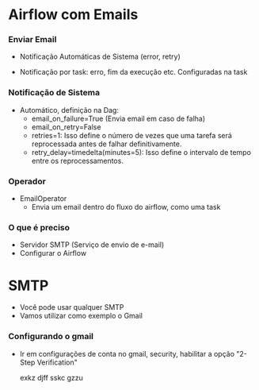 # Airflow com Emails

### Enviar Email

- Notificação Automáticas de Sistema (error, retry)

- Notificação por task: erro, fim da execução etc. Configuradas na task

### Notificação de Sistema

- Automático, definição na Dag:
   - email_on_failure=True (Envia email em caso de falha)
   - email_on_retry=False 
   - retries=1: Isso define o número de vezes que uma tarefa será reprocessada antes de falhar definitivamente.
   - retry_delay=timedelta(minutes=5):
     Isso define o intervalo de tempo entre os reprocessamentos.

### Operador

- EmailOperator
   - Envia um email dentro do fluxo do airflow, como uma task

### O que é preciso

- Servidor SMTP (Serviço de envio de e-mail)
- Configurar o Airflow


# SMTP

- Você pode usar qualquer SMTP
- Vamos utilizar como exemplo o Gmail


### Configurando o gmail

- Ir em configurações de conta no gmail, security, habilitar a opção "2-Step Verification"

  exkz djff sskc gzzu

